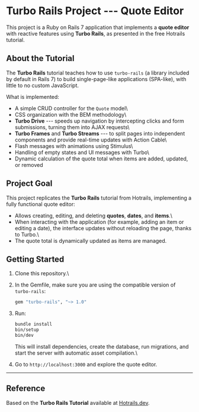 # Turbo Rails Project --- Quote Editor

This project is a Ruby on Rails 7 application that implements a **quote
editor** with reactive features using **Turbo Rails**, as presented in
the free Hotrails tutorial.

## About the Tutorial

The **Turbo Rails** tutorial teaches how to use `turbo-rails` (a library
included by default in Rails 7) to build single-page-like applications
(SPA-like), with little to no custom JavaScript.

What is implemented:

-   A simple CRUD controller for the `Quote` model\
-   CSS organization with the BEM methodology\
-   **Turbo Drive** --- speeds up navigation by intercepting clicks and
    form submissions, turning them into AJAX requests\
-   **Turbo Frames** and **Turbo Streams** --- to split pages into
    independent components and provide real-time updates with Action
    Cable\
-   Flash messages with animations using Stimulus\
-   Handling of empty states and UI messages with Turbo\
-   Dynamic calculation of the quote total when items are added,
    updated, or removed

## Project Goal

This project replicates the **Turbo Rails** tutorial from Hotrails,
implementing a fully functional quote editor:

-   Allows creating, editing, and deleting **quotes**, **dates**, and
    **items**.\
-   When interacting with the application (for example, adding an item
    or editing a date), the interface updates without reloading the
    page, thanks to Turbo.\
-   The quote total is dynamically updated as items are managed.

## Getting Started

1.  Clone this repository.\

2.  In the Gemfile, make sure you are using the compatible version of
    `turbo-rails`:

    ``` ruby
    gem "turbo-rails", "~> 1.0"
    ```

3.  Run:

    ``` bash
    bundle install
    bin/setup
    bin/dev
    ```

    This will install dependencies, create the database, run migrations,
    and start the server with automatic asset compilation.\

4.  Go to `http://localhost:3000` and explore the quote editor.

------------------------------------------------------------------------

## Reference

Based on the **Turbo Rails Tutorial** available at
[Hotrails.dev](https://www.hotrails.dev/turbo-rails).
